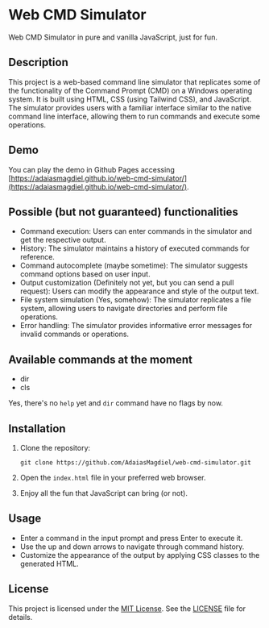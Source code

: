 # Web CMD Simulator

Web CMD Simulator in pure and vanilla JavaScript, just for fun.

## Description

This project is a web-based command line simulator that replicates some of the functionality of the Command Prompt (CMD) on a Windows operating system. It is built using HTML, CSS (using Tailwind CSS), and JavaScript. The simulator provides users with a familiar interface similar to the native command line interface, allowing them to run commands and execute some operations.

## Demo

You can play the demo in Github Pages accessing [https://adaiasmagdiel.github.io/web-cmd-simulator/](https://adaiasmagdiel.github.io/web-cmd-simulator/).

## Possible (but not guaranteed) functionalities

- Command execution: Users can enter commands in the simulator and get the respective output.
- History: The simulator maintains a history of executed commands for reference.
- Command autocomplete (maybe sometime): The simulator suggests command options based on user input.
- Output customization (Definitely not yet, but you can send a pull request): Users can modify the appearance and style of the output text.
- File system simulation (Yes, somehow): The simulator replicates a file system, allowing users to navigate directories and perform file operations.
- Error handling: The simulator provides informative error messages for invalid commands or operations.

## Available commands at the moment

- dir
- cls

Yes, there's no `help` yet and `dir` command have no flags by now.

## Installation

1. Clone the repository:
   ```
   git clone https://github.com/AdaiasMagdiel/web-cmd-simulator.git
   ```

2. Open the `index.html` file in your preferred web browser.

3. Enjoy all the fun that JavaScript can bring (or not).

## Usage

- Enter a command in the input prompt and press Enter to execute it.
- Use the up and down arrows to navigate through command history.
- Customize the appearance of the output by applying CSS classes to the generated HTML.

## License

This project is licensed under the [MIT License](https://opensource.org/licenses/MIT). See the [LICENSE](LICENSE) file for details.
